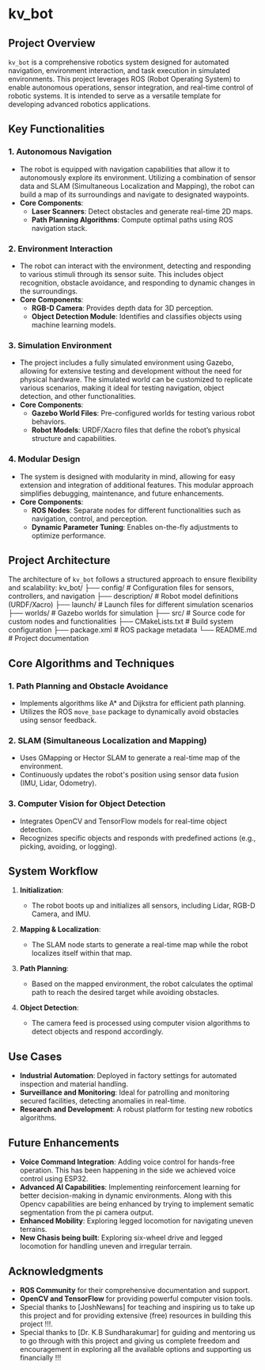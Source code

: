 # kv_bot

## Project Overview

`kv_bot` is a comprehensive robotics system designed for automated navigation, environment interaction, and task execution in simulated environments. This project leverages ROS (Robot Operating System) to enable autonomous operations, sensor integration, and real-time control of robotic systems. It is intended to serve as a versatile template for developing advanced robotics applications.

## Key Functionalities

### 1. Autonomous Navigation
- The robot is equipped with navigation capabilities that allow it to autonomously explore its environment. Utilizing a combination of sensor data and SLAM (Simultaneous Localization and Mapping), the robot can build a map of its surroundings and navigate to designated waypoints.
- **Core Components**:
  - **Laser Scanners**: Detect obstacles and generate real-time 2D maps.
  - **Path Planning Algorithms**: Compute optimal paths using ROS navigation stack.

### 2. Environment Interaction
- The robot can interact with the environment, detecting and responding to various stimuli through its sensor suite. This includes object recognition, obstacle avoidance, and responding to dynamic changes in the surroundings.
- **Core Components**:
  - **RGB-D Camera**: Provides depth data for 3D perception.
  - **Object Detection Module**: Identifies and classifies objects using machine learning models.

### 3. Simulation Environment
- The project includes a fully simulated environment using Gazebo, allowing for extensive testing and development without the need for physical hardware. The simulated world can be customized to replicate various scenarios, making it ideal for testing navigation, object detection, and other functionalities.
- **Core Components**:
  - **Gazebo World Files**: Pre-configured worlds for testing various robot behaviors.
  - **Robot Models**: URDF/Xacro files that define the robot’s physical structure and capabilities.

### 4. Modular Design
- The system is designed with modularity in mind, allowing for easy extension and integration of additional features. This modular approach simplifies debugging, maintenance, and future enhancements.
- **Core Components**:
  - **ROS Nodes**: Separate nodes for different functionalities such as navigation, control, and perception.
  - **Dynamic Parameter Tuning**: Enables on-the-fly adjustments to optimize performance.

## Project Architecture

The architecture of `kv_bot` follows a structured approach to ensure flexibility and scalability:
kv_bot/
├── config/                # Configuration files for sensors, controllers, and navigation
├── description/           # Robot model definitions (URDF/Xacro)
├── launch/                # Launch files for different simulation scenarios
├── worlds/                # Gazebo worlds for simulation
├── src/                   # Source code for custom nodes and functionalities
├── CMakeLists.txt         # Build system configuration
├── package.xml            # ROS package metadata
└── README.md              # Project documentation

## Core Algorithms and Techniques

### 1. Path Planning and Obstacle Avoidance
- Implements algorithms like A* and Dijkstra for efficient path planning.
- Utilizes the ROS `move_base` package to dynamically avoid obstacles using sensor feedback.

### 2. SLAM (Simultaneous Localization and Mapping)
- Uses GMapping or Hector SLAM to generate a real-time map of the environment.
- Continuously updates the robot's position using sensor data fusion (IMU, Lidar, Odometry).

### 3. Computer Vision for Object Detection
- Integrates OpenCV and TensorFlow models for real-time object detection.
- Recognizes specific objects and responds with predefined actions (e.g., picking, avoiding, or logging).

## System Workflow

1. **Initialization**:
   - The robot boots up and initializes all sensors, including Lidar, RGB-D Camera, and IMU.
   
2. **Mapping & Localization**:
   - The SLAM node starts to generate a real-time map while the robot localizes itself within that map.
   
3. **Path Planning**:
   - Based on the mapped environment, the robot calculates the optimal path to reach the desired target while avoiding obstacles.
   
4. **Object Detection**:
   - The camera feed is processed using computer vision algorithms to detect objects and respond accordingly.

## Use Cases

- **Industrial Automation**: Deployed in factory settings for automated inspection and material handling.
- **Surveillance and Monitoring**: Ideal for patrolling and monitoring secured facilities, detecting anomalies in real-time.
- **Research and Development**: A robust platform for testing new robotics algorithms.

## Future Enhancements

- **Voice Command Integration**: Adding voice control for hands-free operation. This has been happening in the side we achieved voice control using ESP32.
- **Advanced AI Capabilities**: Implementing reinforcement learning for better decision-making in dynamic environments. Along with this Opencv capabilities are being enhanced by trying to implement sematic segmentation from the pi camera output.
- **Enhanced Mobility**: Exploring legged locomotion for navigating uneven terrains.
- **New Chasis being built**: Exploring six-wheel drive and legged locomotion for handling uneven and irregular terrain.

## Acknowledgments

- **ROS Community** for their comprehensive documentation and support.
- **OpenCV and TensorFlow** for providing powerful computer vision tools.
- Special thanks to [JoshNewans] for teaching and inspiring us to take up this project and for providing extensive (free) resources in building this project !!!.
- Special thanks to [Dr. K.B Sundharakumar] for guiding and mentoring us to go through with this project and giving us complete freedom and encouragement in exploring all the available options and supporting us financially !!!

